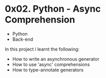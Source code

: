 # 0x02. Python - Async Comprehension
* Python
* Back-end

In this project i learnt the following:
- How to write an asynchronous generator
- How to use 'async' comprehensions
- How to type-annotate generators
